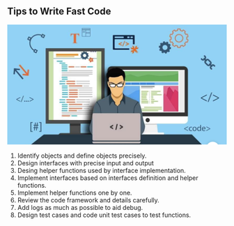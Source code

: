 
## Tips to Write Fast Code

![](../image/write-fast-code.png)


1. Identify objects and define objects precisely. 
2. Design interfaces with precise input and output 
3. Desing helper functions used by interface implementation.
4. Implement  interfaces based on interfaces definition and helper functions. 
5. Implement helper functions one by one. 
6. Review the code framework and details carefully. 
7. Add logs as much as possible to aid debug. 
8. Design test cases and code unit test cases to test functions. 